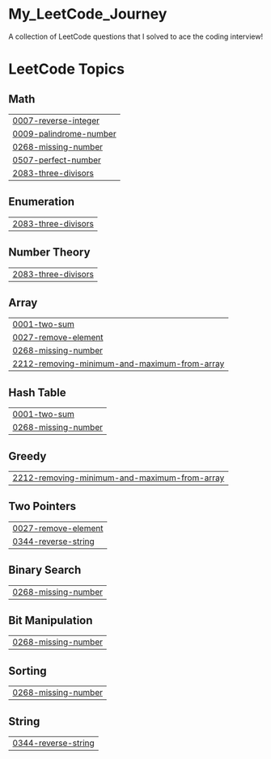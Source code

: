 # My_LeetCode_Journey
A collection of LeetCode questions that I solved to ace the coding interview!
<!---LeetCode Topics Start-->
# LeetCode Topics
## Math
|  |
| ------- |
| [0007-reverse-integer](https://github.com/devyansh7887/My_LeetCode_Journey/tree/master/0007-reverse-integer) |
| [0009-palindrome-number](https://github.com/devyansh7887/My_LeetCode_Journey/tree/master/0009-palindrome-number) |
| [0268-missing-number](https://github.com/devyansh7887/My_LeetCode_Journey/tree/master/0268-missing-number) |
| [0507-perfect-number](https://github.com/devyansh7887/My_LeetCode_Journey/tree/master/0507-perfect-number) |
| [2083-three-divisors](https://github.com/devyansh7887/My_LeetCode_Journey/tree/master/2083-three-divisors) |
## Enumeration
|  |
| ------- |
| [2083-three-divisors](https://github.com/devyansh7887/My_LeetCode_Journey/tree/master/2083-three-divisors) |
## Number Theory
|  |
| ------- |
| [2083-three-divisors](https://github.com/devyansh7887/My_LeetCode_Journey/tree/master/2083-three-divisors) |
## Array
|  |
| ------- |
| [0001-two-sum](https://github.com/devyansh7887/My_LeetCode_Journey/tree/master/0001-two-sum) |
| [0027-remove-element](https://github.com/devyansh7887/My_LeetCode_Journey/tree/master/0027-remove-element) |
| [0268-missing-number](https://github.com/devyansh7887/My_LeetCode_Journey/tree/master/0268-missing-number) |
| [2212-removing-minimum-and-maximum-from-array](https://github.com/devyansh7887/My_LeetCode_Journey/tree/master/2212-removing-minimum-and-maximum-from-array) |
## Hash Table
|  |
| ------- |
| [0001-two-sum](https://github.com/devyansh7887/My_LeetCode_Journey/tree/master/0001-two-sum) |
| [0268-missing-number](https://github.com/devyansh7887/My_LeetCode_Journey/tree/master/0268-missing-number) |
## Greedy
|  |
| ------- |
| [2212-removing-minimum-and-maximum-from-array](https://github.com/devyansh7887/My_LeetCode_Journey/tree/master/2212-removing-minimum-and-maximum-from-array) |
## Two Pointers
|  |
| ------- |
| [0027-remove-element](https://github.com/devyansh7887/My_LeetCode_Journey/tree/master/0027-remove-element) |
| [0344-reverse-string](https://github.com/devyansh7887/My_LeetCode_Journey/tree/master/0344-reverse-string) |
## Binary Search
|  |
| ------- |
| [0268-missing-number](https://github.com/devyansh7887/My_LeetCode_Journey/tree/master/0268-missing-number) |
## Bit Manipulation
|  |
| ------- |
| [0268-missing-number](https://github.com/devyansh7887/My_LeetCode_Journey/tree/master/0268-missing-number) |
## Sorting
|  |
| ------- |
| [0268-missing-number](https://github.com/devyansh7887/My_LeetCode_Journey/tree/master/0268-missing-number) |
## String
|  |
| ------- |
| [0344-reverse-string](https://github.com/devyansh7887/My_LeetCode_Journey/tree/master/0344-reverse-string) |
<!---LeetCode Topics End-->
